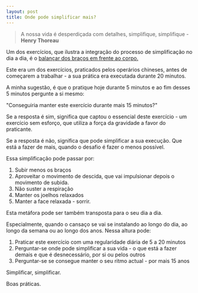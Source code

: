 ```yaml
---
layout: post
title: Onde pode simplificar mais?
---
```

>A nossa vida é desperdiçada com detalhes, simplifique, simplifique - **Henry Thoreau**

Um dos exercícios, que ilustra a integração do processo de simplificação no dia a dia, é o [balançar dos braços em frente ao corpo.](http://www.youtube.com/watch?v=9f17sT9P4FU&t=10m13s)

Este era um dos exercícios, praticados pelos operários chineses, antes de começarem a trabalhar - a sua prática era executada durante 20 minutos.

A minha sugestão, é que o pratique hoje durante 5 minutos e ao fim desses 5 minutos pergunte a si mesmo:

"Conseguiria manter este exercício durante mais 15 minutos?"

Se a resposta é sim, significa que captou o essencial deste exercício - um exercício sem esforço, que utiliza a força da gravidade a favor do praticante. 

Se a resposta é não, significa que pode simplificar a sua execução. Que está a fazer de mais, quando o desafio é fazer o menos possível. 

Essa simplificação pode passar por: 

1. Subir menos os braços
2. Aproveitar o movimento de descida, que vai impulsionar depois o movimento de subida.
3. Não suster a respiração
4. Manter os joelhos relaxados
5. Manter a face relaxada - sorrir.

Esta metáfora pode ser também transposta para o seu dia a dia. 

Especialmente, quando o cansaço se vai se instalando ao longo do dia, ao longo da semana ou ao longo dos anos. Nessa altura pode:

1. Praticar este exercício com uma regularidade diária de 5 a 20 minutos
2. Perguntar-se onde pode simplificar a sua vida - o que está a fazer demais e que é desnecessário, por si ou pelos outros
3. Perguntar-se se consegue manter o seu ritmo actual - por mais 15 anos

Simplificar, simplificar. 

Boas práticas. 